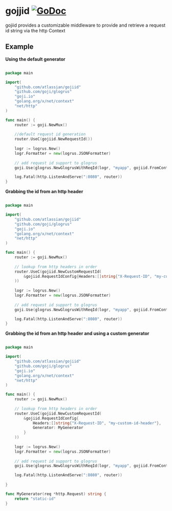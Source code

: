 # gojjid [![GoDoc](https://godoc.org/github.com/atlassian/gojiid?status.png)](https://godoc.org/github.com/atlassian/gojiid)

gojiid provides a customizable middleware to provide and retrieve a request id string via the http Context 

## Example

**Using the default generator**
```go

package main

import(
	"github.com/atlassian/gojiid"
	"github.com/goji/glogrus"
	"goji.io"
	"golang.org/x/net/context"
	"net/http"
)

func main() {
	router := goji.NewMux()
    
    //default request id generation
    router.UseC(gojiid.NewRequestId())
	
	logr := logrus.New()
	logr.Formatter = new(logrus.JSONFormatter)
	
	// add request id support to glogrus
	goji.Use(glogrus.NewGlogrusWithReqId(logr, "myapp", gojiid.FromContext))

	log.Fatal(http.ListenAndServe(":8080", router))
}

```
**Grabbing the id from an http header**
```go

package main

import(
	"github.com/atlassian/gojiid"
	"github.com/goji/glogrus"
	"goji.io"
	"golang.org/x/net/context"
	"net/http"
)

func main() {
	router := goji.NewMux()
    
    // lookup from http headers in order
    router.UseC(gojiid.NewCustomRequestId(
        &gojiid.RequestIdConfig{Headers:[]string{"X-Request-ID", "my-custom-id-header"}}
    ))
	
	logr := logrus.New()
	logr.Formatter = new(logrus.JSONFormatter)
	
	// add request id support to glogrus
	goji.Use(glogrus.NewGlogrusWithReqId(logr, "myapp", gojiid.FromContext))

	log.Fatal(http.ListenAndServe(":8080", router))
}

```
**Grabbing the id from an http header and using a custom generator**
```go

package main

import(
	"github.com/atlassian/gojiid"
	"github.com/goji/glogrus"
	"goji.io"
	"golang.org/x/net/context"
	"net/http"
)

func main() {
	router := goji.NewMux()
    
    // lookup from http headers in order
    router.UseC(gojiid.NewCustomRequestId(
        &gojiid.RequestIdConfig{
            Headers:[]string{"X-Request-ID", "my-custom-id-header"},
            Generator: MyGenerator
        }
    ))
	
	logr := logrus.New()
	logr.Formatter = new(logrus.JSONFormatter)
	
	// add request id support to glogrus
	goji.Use(glogrus.NewGlogrusWithReqId(logr, "myapp", gojiid.FromContext))

	log.Fatal(http.ListenAndServe(":8080", router))
	
}

func MyGenerator(req *http.Request) string {
    return "static-id"
}
```